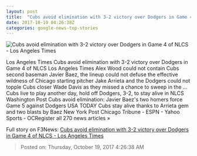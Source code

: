 ```yaml
---
layout: post
title:  "Cubs avoid elimination with 3-2 victory over Dodgers in Game 4 of NLCS - Los Angeles Times"
date: 2017-10-19 04:26:38Z
categories: google-news-top-stories
---
```


![Cubs avoid elimination with 3-2 victory over Dodgers in Game 4 of NLCS - Los Angeles Times](http://www.trbimg.com/img-59e82e06/turbine/la-sp-dodgers-cubs-20171018)

Los Angeles Times Cubs avoid elimination with 3-2 victory over Dodgers in Game 4 of NLCS Los Angeles Times Alex Wood could not contain Cubs second baseman Javier Baez, the lineup could not defuse the effective wildness of Chicago starting pitcher Jake Arrieta and the Dodgers could not topple Cubs closer Wade Davis as they missed a chance to sweep in the ... Cubs live to play another day, hold off Dodgers, 3-2, to stay alive in NLCS Washington Post Cubs avoid elimination: Javier Baez's two homers force Game 5 against Dodgers USA TODAY Cubs stay alive thanks to Arrieta gem and two blasts by Baez New York Post Chicago Tribune - ESPN - Yahoo Sports - OCRegister all 270 news articles »


Full story on F3News: [Cubs avoid elimination with 3-2 victory over Dodgers in Game 4 of NLCS - Los Angeles Times](http://www.f3nws.com/n/W4mpnF)

> Posted on: Thursday, October 19, 2017 4:26:38 AM
